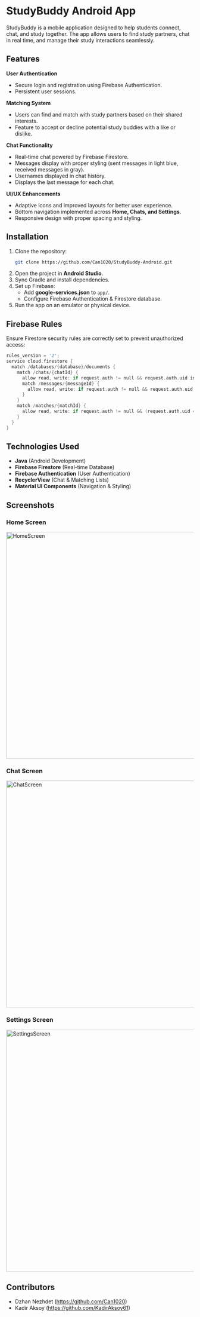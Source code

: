 # StudyBuddy Android App

StudyBuddy is a mobile application designed to help students connect, chat, and study together. The app allows users to find study partners, chat in real time, and manage their study interactions seamlessly.

## Features

 **User Authentication**
- Secure login and registration using Firebase Authentication.
- Persistent user sessions.

 **Matching System**
- Users can find and match with study partners based on their shared interests.
- Feature to accept or decline potential study buddies with a like or dislike.

 **Chat Functionality**
- Real-time chat powered by Firebase Firestore.
- Messages display with proper styling (sent messages in light blue, received messages in gray).
- Usernames displayed in chat history.
- Displays the last message for each chat.

 **UI/UX Enhancements**
- Adaptive icons and improved layouts for better user experience.
- Bottom navigation implemented across **Home, Chats, and Settings**.
- Responsive design with proper spacing and styling.

## Installation

1. Clone the repository:
   ```sh
   git clone https://github.com/Can1020/StudyBuddy-Android.git
   ```
2. Open the project in **Android Studio**.
3. Sync Gradle and install dependencies.
4. Set up Firebase:
    - Add **google-services.json** to `app/`.
    - Configure Firebase Authentication & Firestore database.
5. Run the app on an emulator or physical device.

## Firebase Rules
Ensure Firestore security rules are correctly set to prevent unauthorized access:
```c
rules_version = '2';
service cloud.firestore {
  match /databases/{database}/documents {
    match /chats/{chatId} {
      allow read, write: if request.auth != null && request.auth.uid in resource.data.participants;
      match /messages/{messageId} {
        allow read, write: if request.auth != null && request.auth.uid in get(/databases/{database}/documents/chats/{chatId}).data.participants;
      }
    }
    match /matches/{matchId} {
      allow read, write: if request.auth != null && (request.auth.uid == resource.data.userId || request.auth.uid == resource.data.matchedUserId);
    }
  }
}
```

## Technologies Used
- **Java** (Android Development)
- **Firebase Firestore** (Real-time Database)
- **Firebase Authentication** (User Authentication)
- **RecyclerView** (Chat & Matching Lists)
- **Material UI Components** (Navigation & Styling)

## Screenshots
### Home Screen
<img src="screenshots/home_screen.jpeg" width="607" alt="HomeScreen"/>

### Chat Screen
<img src="screenshots/chat_screen.jpeg" width="607" alt="ChatScreen"/>

### Settings Screen
<img src="screenshots/settings_screen.jpeg" width="648" alt="SettingsScreen"/>


## Contributors
- Dzhan Nezhdet (https://github.com/Can1020)
- Kadir Aksoy (https://github.com/KadirAksoy61)


